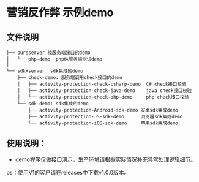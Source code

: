# 营销反作弊 示例demo

## 文件说明
	
	├── pureserver 纯服务端接口的demo
	│   └───php-demo  php纯服务端测试demo  
	│   
	└── sdk+server  sdk集成的demo
		├── check-demo: 服务端调用check接口的demo
		│   ├── activity-protection-check-csharp-demo  C# check接口校验
		│   ├── activity-protection-check-java-demo    java check接口校验
		│   └── activity-protection-check-php-demo     php check接口校验
		└── sdk-demo: sdk集成的demo
		    ├── activity-protection-Android-sdk-demo 安卓sdk集成demo
		    ├── activity-protection-JS-sdk-demo      浏览器sdk集成demo
		    └── activity-protection-iOS-sdk-demo     苹果sdk集成demo

## 使用说明：
* demo程序仅做接口演示，生产环境请根据实际情况补充异常处理逻辑细节。

ps：使用V1的客户请在releases中下载v1.0.0版本。
